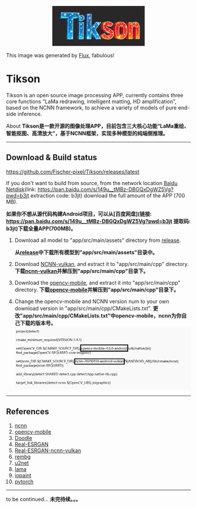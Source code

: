 <div align="center">
	<img src="./res/img.png" width="50%">
</div>

This image was generated by [Flux](https://github.com/black-forest-labs/flux), fabulous!
# Tikson

Tikson is an open source image processing APP, currently contains three core functions "LaMa redrawing, intelligent matting, HD amplification", based on the NCNN framework, to achieve a variety of models of pure end-side inference.

About
**Tikson是一款开源的图像处理APP，目前包含三大核心功能“LaMa重绘、智能抠图、高清放大”，基于NCNN框架，实现多种模型的纯端侧推理。**

---

## Download & Build status

https://github.com/Fischer-pixel/Tikson/releases/latest

If you don't want to build from source, from the network location [Baidu Netdisk](https://pan.baidu.com/s/149u__tMBz-DBGQxDgWZ5Vg?pwd=b3jt)(link: https://pan.baidu.com/s/149u__tMBz-DBGQxDgWZ5Vg?pwd=b3jt extraction code: b3jt) download the full amount of the APP (700 MB).

**如果你不想从源代码构建Android项目，可以从[百度网盘](链接: https://pan.baidu.com/s/149u__tMBz-DBGQxDgWZ5Vg?pwd=b3jt 提取码: b3jt)下载全量APP(700MB)。**



1. Download all model to "app/src/main/assets" directory from [release](https://github.com/Fischer-pixel/Tikson/releases/latest).

   **从[release](https://github.com/Fischer-pixel/Tikson/releases/latest)中下载所有模型到"app/src/main/assets"目录中。**

  

2. Download [NCNN-vulkan](https://github.com/Tencent/ncnn/releases/latest), and extract it to "app/src/main/cpp" directory.
    **下载[ncnn-vulkan](https://github.com/Tencent/ncnn/releases/latest)并解压到"app/src/main/cpp"目录下。**

  

3. Download the [opencv-mobile](https://github.com/nihui/opencv-mobile/releases), and extract it into "app/src/main/cpp" directory.
    **下载[opencv-mobile](https://github.com/nihui/opencv-mobile/releases)并解压到"app/src/main/cpp"目录下。**

  

4. Change the opencv-mobile and NCNN version num to your own download version in "app/src/main/cpp/CMakeLists.txt".
    **更改"app/src/main/cpp/CMakeLists.txt"中opencv-mobile，ncnn为你自己下载的版本号。**
    ![cmakelists.txt](./res/cmakelists.png)

---

## References

1. [ncnn](https://github.com/Tencent/ncnn)
2. [opencv-mobile](https://github.com/nihui/opencv-mobile)
3. [Doodle](https://github.com/1993hzw/Doodle)
4. [Real-ESRGAN](https://github.com/xinntao/Real-ESRGAN)
5. [Real-ESRGAN-ncnn-vulkan](https://github.com/xinntao/Real-ESRGAN-ncnn-vulkan)
6. [rembg](https://github.com/danielgatis/rembg)
7. [u2net](https://github.com/xuebinqin/U-2-Net)
8. [lama](https://github.com/advimman/lama)
9. [iopaint](https://github.com/Sanster/IOPaint)
10. [pytorch](https://pytorch.org/mobile)
---

to be continued...
**未完待续。。。**